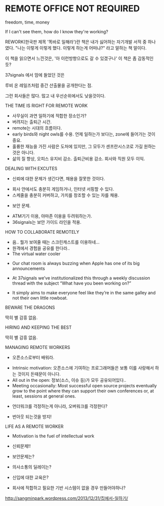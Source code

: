 REMOTE OFFICE NOT REQUIRED
===========================



freedom, time, money


If I can't see them, how do I know they're working?


REWORK(한국판 제목 '똑바로 일해라')란 책은 내가 싫어하는 자기개발 서적 중 하나였다. "나는 이렇게 이렇게 했다. 이렇게 하는게 어떠냐?" 라고 말하는 책 말이다.

이 책을 읽으면서 느낀것은, '아 이런방향으로도 갈 수 있겠구나'
이 책은 좀 감동적인듯?

37signals 에서 맘에 들었던 것은

루비 온 레일즈처럼 중간 산출물을 공개한다는 점. 

그런 회사들은 많다. 많고 내 우선순위에서도 낮을것이다.
 
 

THE TIME IS RIGHT FOR REMOTE WORK

* 사무실이 과연 일하기에 적합한 장소인가?
* 버려지는 출퇴근 시간.
* remote는 시대의 흐름이다.
* early birds와 night owls를 수용. 언제 일하는가 보다는, zone에 들어가는 것이 중요.
* 훌륭한 재능을 가진 사람은 도처에 있지만, 그 모두가 센프란시스코로 가길 원하는것은 아니다.
* 삶의 질 향상, 오피스 유지비 감소. 출퇴근비용 감소. 회사와 직원 모두 이익.


DEALING WITH EXCUTES

* 신뢰에 대한 문제가 생긴다면, 채용을 잘못한 것이다.
 - 회사 안에서도 충분히 게임하거나, 인터넷 서핑할 수 있다. 
 - 스케줄을 충분히 커버하고, 가치를 창조할 수 있는 자를 채용.

* 보안 문제.
 - ATM기기 이용, 아마존 이용을 두려워하는가.
 - 36signals는 보안 가이드 라인을 적용.


HOW TO COLLABORATE REMOTELY

* 음.. 뭘가 보여줄 때는 스크린캐스트를 이용하네...
* 원격에서 경험을 공유를 한다라..
* The virtual water cooler
 - Our chat room is always buzzing when Apple has one of its big announcements
* At 37signals we’ve institutionalized this through a weekly discussion thread with the subject “What have you been working on?”
 - It simply aims to make everyone feel like they’re in the same galley and not their own little rowboat.


BEWARE THE DRAGONS

딱히 별 감흥 없음.


HIRING AND KEEPING THE BEST

딱히 별 감흥 없음.


MANAGING REMOTE WORKERS

* 오픈소스로부터 배워라.
 - Intrinsic motivation: 오픈소스에 기여하는 프로그래머들은 보통 이를 사랑해서 하는 것이지 돈때문이 아니다.
 - All out in the open: 정보(소스, 이슈 등)가 모두 공유되어있다..
 - Meeting occasionally: Most successful open source projects eventually grow to the point where they can support their own conferences or, at least, sessions at general ones.

* 언더워크를 걱정하는게 아니라, 오버워크를 걱정한다?
 - 번아웃 되는것을 방지!

 
LIFE AS A REMOTE WORKER

* Motivation is the fuel of intellectual work

 
* 신뢰문제!!
* 보안문제는?
* 의사소통의 딜레이는?
* 신입에 대한 교육은?
* 회사에 적합하고 필요한 기반 시스템이 없을 경우 만들어야하나?

http://sangminpark.wordpress.com/2013/12/31/집에서-일하기/